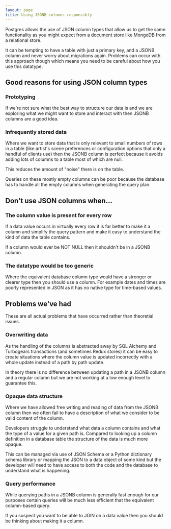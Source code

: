 ```yaml
---
layout: page
title: Using JSONB columns responsibly
---
```


Postgres allows the use of JSON column types that allow us to get the same functionality as you might expect from a document store like MongoDB from a relational store.

It can be tempting to have a table with just a primary key, and a JSONB column and never worry about migrations again. Problems can occur with this approach though which means you need to be careful about how you use this datatype.

## Good reasons for using JSON column types

### Prototyping

If we're not sure what the best way to structure our data is and we are exploring what we might want to store and interact with then JSONB columns are a good idea.

### Infrequently stored data

Where we want to store data that is only relevant to small numbers of rows in a table (like artist's scene preferences or configuration options that only a handful of clients use) then the JSONB column is perfect because it avoids adding lots of columns to a table most of which are null.

This reduces the amount of "noise" there is on the table.

Queries on these mostly empty columns can be poor because the database has to handle all the empty columns when generating the query plan.

## Don't use JSON columns when...

### The column value is present for every row

If a data value occurs in virtually every row it is far better to make it a column and simplify the query pattern and make it easy to understand the kind of data the table contains.

If a column would ever be NOT NULL then it shouldn't be in a JSONB column.

### The datatype would be too generic

Where the equivalent database column type would have a stronger or clearer type then you should use a column.
For example dates and times are poorly represented in JSON as it has no native type for time-based values.

## Problems we've had

These are all actual problems that have occurred rather than theoretial issues.

### Overwriting data

As the handling of the columns is abstracted away by SQL Alchemy and Turbogears transactions (and sometimes Redux stores) it can be easy to create situations where the column value is updated incorrectly with a whole update instead of a path by path update.

In theory there is no difference between updating a path in a JSONB column and a regular column but we are not working at a low enough level to guarantee this.

### Opaque data structure

Where we have allowed free writing and reading of data from the JSONB column then we often fail to have a description of what we consider to be valid content of the column.

Developers struggle to understand what data a column contains and what the type of a value for a given path is. Compared to looking up a column definition in a database table the structure of the data is much more opaque.

This can be managed via use of JSON Schema or a Python dictionary schema library or mapping the JSON to a data object of some kind but the developer will need to have access to both the code and the database to understand what is happening.

### Query performance

While querying paths in a JSONB column is generally fast enough for our purposes certain queries will be much less efficient that the equivalent column-based query.

If you suspect you want to be able to JOIN on a data value then you should be thinking about making it a column.